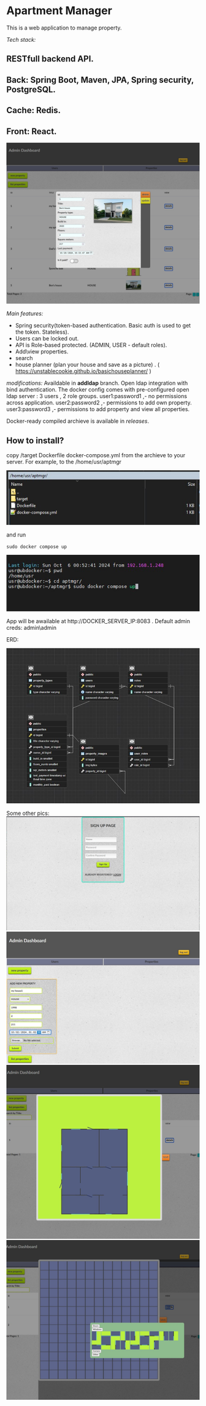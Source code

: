 # Apartment Manager

This is a web application to manage property.


*Tech stack:*
## RESTfull backend API.
## Back: Spring Boot, Maven, JPA, Spring security, PostgreSQL.
## Cache: Redis.
## Front: React.



![](/pics/3.JPG)


*Main features:*
 - Spring security(token-based authentication. Basic auth is used to get the token. Stateless).
 - Users can be locked out.
 - API is Role-based protected. (ADMIN, USER - default roles).
 - Add\view properties.
 - search
 - house planner (plan your house and save as a picture) . ( https://unstablecookie.github.io/basichouseplanner/ )

*modifications:*
Availdable in **addldap** branch. Open ldap integration with bind authentication.
The docker config comes with pre-configured open ldap server :
3 users , 2 role groups.
user1:password1 ,- no permissions across application.
user2:password2 ,- permissions to add own property.
user3:password3 ,- permissions to add property and view all properties.



Docker-ready compiled archieve is available in *releases*.

## How to install?

copy /target
	Dockerfile
	docker-compose.yml from the archieve to your server.
For example, to the /home/usr/aptmgr

![](/pics/inst1.jpg)

and run 
```
sudo docker compose up
```
![](/pics/inst2.jpg)

App will be awailable at http://DOCKER_SERVER_IP:8083 .
Default admin creds: admin\admin

ERD:

![](/pics/ERD.JPG)

Some other pics:
![](/pics/1.JPG)
![](/pics/2.JPG)
![](/pics/4.JPG)
![](/pics/5.JPG)
